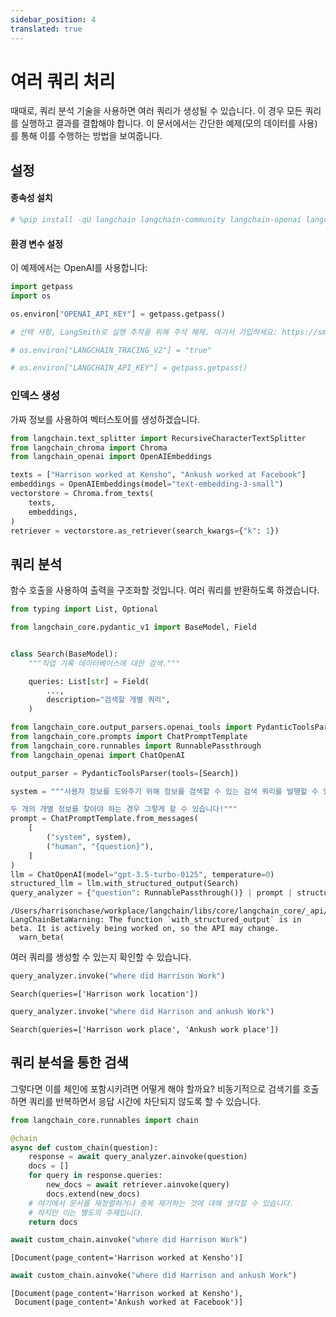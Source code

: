 ```yaml
---
sidebar_position: 4
translated: true
---
```


# 여러 쿼리 처리

때때로, 쿼리 분석 기술을 사용하면 여러 쿼리가 생성될 수 있습니다. 이 경우 모든 쿼리를 실행하고 결과를 결합해야 합니다. 이 문서에서는 간단한 예제(모의 데이터를 사용)를 통해 이를 수행하는 방법을 보여줍니다.

## 설정

#### 종속성 설치

```python
# %pip install -qU langchain langchain-community langchain-openai langchain-chroma

```

#### 환경 변수 설정

이 예제에서는 OpenAI를 사용합니다:

```python
import getpass
import os

os.environ["OPENAI_API_KEY"] = getpass.getpass()

# 선택 사항, LangSmith로 실행 추적을 위해 주석 해제. 여기서 가입하세요: https://smith.langchain.com.

# os.environ["LANGCHAIN_TRACING_V2"] = "true"

# os.environ["LANGCHAIN_API_KEY"] = getpass.getpass()

```

### 인덱스 생성

가짜 정보를 사용하여 벡터스토어를 생성하겠습니다.

```python
from langchain.text_splitter import RecursiveCharacterTextSplitter
from langchain_chroma import Chroma
from langchain_openai import OpenAIEmbeddings

texts = ["Harrison worked at Kensho", "Ankush worked at Facebook"]
embeddings = OpenAIEmbeddings(model="text-embedding-3-small")
vectorstore = Chroma.from_texts(
    texts,
    embeddings,
)
retriever = vectorstore.as_retriever(search_kwargs={"k": 1})
```

## 쿼리 분석

함수 호출을 사용하여 출력을 구조화할 것입니다. 여러 쿼리를 반환하도록 하겠습니다.

```python
from typing import List, Optional

from langchain_core.pydantic_v1 import BaseModel, Field


class Search(BaseModel):
    """직업 기록 데이터베이스에 대한 검색."""

    queries: List[str] = Field(
        ...,
        description="검색할 개별 쿼리",
    )
```

```python
from langchain_core.output_parsers.openai_tools import PydanticToolsParser
from langchain_core.prompts import ChatPromptTemplate
from langchain_core.runnables import RunnablePassthrough
from langchain_openai import ChatOpenAI

output_parser = PydanticToolsParser(tools=[Search])

system = """사용자 정보를 도와주기 위해 정보를 검색할 수 있는 검색 쿼리를 발행할 수 있습니다.

두 개의 개별 정보를 찾아야 하는 경우 그렇게 할 수 있습니다!"""
prompt = ChatPromptTemplate.from_messages(
    [
        ("system", system),
        ("human", "{question}"),
    ]
)
llm = ChatOpenAI(model="gpt-3.5-turbo-0125", temperature=0)
structured_llm = llm.with_structured_output(Search)
query_analyzer = {"question": RunnablePassthrough()} | prompt | structured_llm
```

```output
/Users/harrisonchase/workplace/langchain/libs/core/langchain_core/_api/beta_decorator.py:86: LangChainBetaWarning: The function `with_structured_output` is in beta. It is actively being worked on, so the API may change.
  warn_beta(
```

여러 쿼리를 생성할 수 있는지 확인할 수 있습니다.

```python
query_analyzer.invoke("where did Harrison Work")
```

```output
Search(queries=['Harrison work location'])
```

```python
query_analyzer.invoke("where did Harrison and ankush Work")
```

```output
Search(queries=['Harrison work place', 'Ankush work place'])
```

## 쿼리 분석을 통한 검색

그렇다면 이를 체인에 포함시키려면 어떻게 해야 할까요? 비동기적으로 검색기를 호출하면 쿼리를 반복하면서 응답 시간에 차단되지 않도록 할 수 있습니다.

```python
from langchain_core.runnables import chain
```

```python
@chain
async def custom_chain(question):
    response = await query_analyzer.ainvoke(question)
    docs = []
    for query in response.queries:
        new_docs = await retriever.ainvoke(query)
        docs.extend(new_docs)
    # 여기에서 문서를 재정렬하거나 중복 제거하는 것에 대해 생각할 수 있습니다.
    # 하지만 이는 별도의 주제입니다.
    return docs
```

```python
await custom_chain.ainvoke("where did Harrison Work")
```

```output
[Document(page_content='Harrison worked at Kensho')]
```

```python
await custom_chain.ainvoke("where did Harrison and ankush Work")
```

```output
[Document(page_content='Harrison worked at Kensho'),
 Document(page_content='Ankush worked at Facebook')]
```